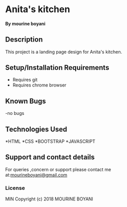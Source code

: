 # Anita's kitchen
#### By mourine boyani
## Description
This project is a landing page design for Anita's kitchen.
## Setup/Installation Requirements
* Requires git
* Requires chrome browser
## Known Bugs
-no bugs
## Technologies Used
*HTML
*CSS
*BOOTSTRAP
*JAVASCRIPT
## Support and contact details
For queries ,concern or support please contact me at:mourineboyani@gmail.com
### License
MIN
Copyright (c) 2018 MOURINE BOYANI

